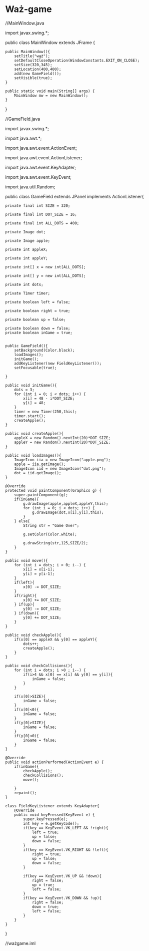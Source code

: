 # Waż-game


//MainWindow.java

import javax.swing.*;


public class MainWindow extends JFrame {

    public MainWindow(){
        setTitle("wąż");
        setDefaultCloseOperation(WindowConstants.EXIT_ON_CLOSE);
        setSize(320,345);
        setLocation(400,400);
        add(new GameField());
        setVisible(true);
    }

    public static void main(String[] args) {
        MainWindow mw = new MainWindow();
    }
}


//GameField.java

import javax.swing.*;

import java.awt.*;

import java.awt.event.ActionEvent;

import java.awt.event.ActionListener;

import java.awt.event.KeyAdapter;

import java.awt.event.KeyEvent;

import java.util.Random;


public class GameField extends JPanel implements ActionListener{

    private final int SIZE = 320;
    
    private final int DOT_SIZE = 16;
    
    private final int ALL_DOTS = 400;
    
    private Image dot;
    
    private Image apple;
    
    private int appleX;
    
    private int appleY;
    
    private int[] x = new int[ALL_DOTS];
    
    private int[] y = new int[ALL_DOTS];
    
    private int dots;
    
    private Timer timer;
    
    private boolean left = false;
    
    private boolean right = true;
    
    private boolean up = false;
    
    private boolean down = false;
    private boolean inGame = true;


    public GameField(){
        setBackground(Color.black);
        loadImages();
        initGame();
        addKeyListener(new FieldKeyListener());
        setFocusable(true);

    }

    public void initGame(){
        dots = 3;
        for (int i = 0; i < dots; i++) {
            x[i] = 48 - i*DOT_SIZE;
            y[i] = 48;
        }
        timer = new Timer(250,this);
        timer.start();
        createApple();
    }

    public void createApple(){
        appleX = new Random().nextInt(20)*DOT_SIZE;
        appleY = new Random().nextInt(20)*DOT_SIZE;
    }

    public void loadImages(){
        ImageIcon iia = new ImageIcon("apple.png");
        apple = iia.getImage();
        ImageIcon iid = new ImageIcon("dot.png");
        dot = iid.getImage();
    }

    @Override
    protected void paintComponent(Graphics g) {
        super.paintComponent(g);
        if(inGame){
            g.drawImage(apple,appleX,appleY,this);
            for (int i = 0; i < dots; i++) {
                g.drawImage(dot,x[i],y[i],this);
            }
        } else{
            String str = "Game Over";

            g.setColor(Color.white);

            g.drawString(str,125,SIZE/2);
        }
    }

    public void move(){
        for (int i = dots; i > 0; i--) {
            x[i] = x[i-1];
            y[i] = y[i-1];
        }
        if(left){
            x[0] -= DOT_SIZE;
        }
        if(right){
            x[0] += DOT_SIZE;
        } if(up){
            y[0] -= DOT_SIZE;
        } if(down){
            y[0] += DOT_SIZE;
        }
    }

    public void checkApple(){
        if(x[0] == appleX && y[0] == appleY){
            dots++;
            createApple();
        }
    }

    public void checkCollisions(){
        for (int i = dots; i >0 ; i--) {
            if(i>4 && x[0] == x[i] && y[0] == y[i]){
                inGame = false;
            }
        }

        if(x[0]>SIZE){
            inGame = false;
        }
        if(x[0]<0){
            inGame = false;
        }
        if(y[0]>SIZE){
            inGame = false;
        }
        if(y[0]<0){
            inGame = false;
        }
    }

    @Override
    public void actionPerformed(ActionEvent e) {
        if(inGame){
            checkApple();
            checkCollisions();
            move();

        }
        repaint();
    }

    class FieldKeyListener extends KeyAdapter{
        @Override
        public void keyPressed(KeyEvent e) {
            super.keyPressed(e);
            int key = e.getKeyCode();
            if(key == KeyEvent.VK_LEFT && !right){
                left = true;
                up = false;
                down = false;
            }
            if(key == KeyEvent.VK_RIGHT && !left){
                right = true;
                up = false;
                down = false;
            }

            if(key == KeyEvent.VK_UP && !down){
                right = false;
                up = true;
                left = false;
            }
            if(key == KeyEvent.VK_DOWN && !up){
                right = false;
                down = true;
                left = false;
            }
        }
    }
}

//ważgame.iml

<?xml version="1.0" encoding="UTF-8"?>
<module type="JAVA_MODULE" version="4">
  <component name="NewModuleRootManager" inherit-compiler-output="true">
    <exclude-output />
    <content url="file://$MODULE_DIR$">
      <sourceFolder url="file://$MODULE_DIR$/src" isTestSource="false" />
    </content>
    <orderEntry type="inheritedJdk" />
    <orderEntry type="sourceFolder" forTests="false" />
  </component>
</module>
